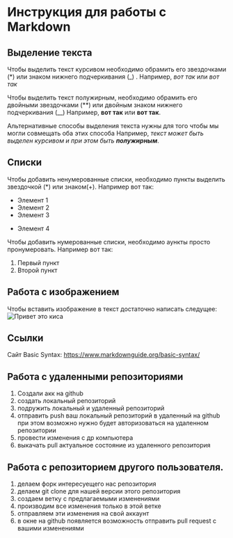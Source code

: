 # Инструкция для работы с Markdown

## Выделение текста

Чтобы выделить текст курсивом необходимо обрамить его звездочками (*) или знаком нижнего подчеркивания (_) . Например, *вот так* или _вот так_

Чтобы выделить текст полужирным, необходимо обрамить его двойными звездочками (**) или двойным знаком нижнего подчеркивания (__)
Например, **вот так** или __вот так__.

Альтернативные способы выделения текста нужны для того чтобы мы могли совмещать оба этих способа
Например, _текст может быть выделен курсивом и при этом быть **полужирным**_.

## Списки

Чтобы добавить ненумерованные списки, необходимо пункты выделить звездочкой (*) или знаком(+).
Например вот так:
* Элемент 1
* Элемент 2
* Элемент 3
+ Элемент 4

Чтобы добавить нумерованные списки, необходимо аункты просто пронумеровать.
Например вот так:
1. Первый пункт
2. Второй пункт


## Работа с изображением 

Чтобы вставить изображение в текст достаточно написать следущее:
![Привет это киса](%D0%BA%D0%BE%D1%82.jpg)

## Ссылки
Сайт  Basic Syntax: https://www.markdownguide.org/basic-syntax/

## Работа с удаленными репозиториями

1. Создали акк на github
2. создать локальный репозиторий 
3. подружить локальный и удаленный репозиторий 
4. отправить push ваш локальный репозиторий в удаленный на github при этом возможно нужно будет авторизоваться на удаленном репозитории 
5. провести изменения с др компьютера 
6. выкачать pull актуальное состояние из удаленного репозитория

## Работа с репозиторием другого пользователя.

1. делаем форк интересуещего нас репозитория
2. делаем git clone для нашей версии этого репозитория
3. создаем ветку с предлагаемыми изменениями 
4. производим все изменения только в этой ветке
5. отправляем эти изменения на свой аккаунт 
6. в окне на github появляется возможность отправить pull request с вашими изменениями 


